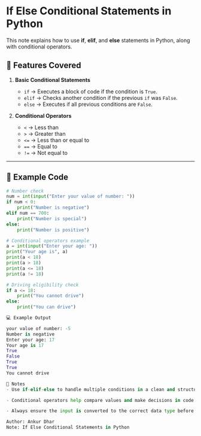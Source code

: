 # If Else Conditional Statements in Python

This note explains how to use **if**, **elif**, and **else** statements in Python, along with conditional operators.

## 📌 Features Covered

1. **Basic Conditional Statements**
   - `if` → Executes a block of code if the condition is `True`.
   - `elif` → Checks another condition if the previous `if` was `False`.
   - `else` → Executes if all previous conditions are `False`.

2. **Conditional Operators**
   - `<` → Less than
   - `>` → Greater than
   - `<=` → Less than or equal to
   - `==` → Equal to
   - `!=` → Not equal to

---

## 📝 Example Code

```python
# Number check
num = int(input("Enter your value of number: "))
if num < 0:
    print("Number is negative")
elif num == 700:
    print("Number is special")
else:
    print("Number is positive")

# Conditional operators example
a = int(input("Enter your age: "))
print("Your age is", a)
print(a < 18)
print(a > 18)
print(a <= 18)
print(a != 18)

# Driving eligibility check
if a <= 18:
    print("You cannot drive")
else:
    print("You can drive")

💻 Example Output

your value of number: -5
Number is negative
Enter your age: 17
Your age is 17
True
False
True
True
You cannot drive

📖 Notes
- Use if-elif-else to handle multiple conditions in a clean and structured way.

- Conditional operators help compare values and make decisions in code.

- Always ensure the input is converted to the correct data type before comparison.

Author: Ankur Dhar
Note: If Else Conditional Statements in Python